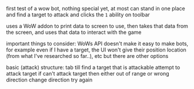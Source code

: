 first test of a wow bot, nothing special yet, at most can stand in one place and find a target to attack and clicks the `1` ability on toolbar<br>

uses a WoW addon to print data to screen to use, then takes that data from the screen, and uses that data to interact with the game<br>

important things to consider: WoWs API doesn't make it easy to make bots, for example even if I have a target, the UI won't give their position location (from what I've researched so far..), etc but there are other options

basic (attack) structure:
  tab till find a target that is attackable
    attempt to attack target
      if can't attack target then either out of range or wrong direction
        change direction
          try again

